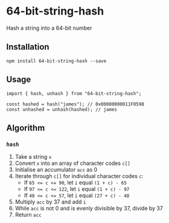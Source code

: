 # 64-bit-string-hash

Hash a string into a 64-bit number

## Installation

```
npm install 64-bit-string-hash --save
```

## Usage

```
import { hash, unhash } from "64-bit-string-hash";

const hashed = hash("james"); // 0x00000000011F0598
const unhashed = unhash(hashed); // james
```

## Algorithm

### `hash`

1. Take a string `x`
2. Convert `x` into an array of character codes `c[]`
3. Initialise an accumulator `acc` as 0
4. Iterate through `c[]` for individual character codes `c`:
    - If `65 <= c <= 90`, let `i` equal `(1 + c) - 65`
    - If `97 <= c <= 122`, let `i` equal `(1 + c) - 97`
    - If `48 <= c <= 57`, let `i` equal `(27 + c) - 48`
5. Multiply `acc` by 37 and add `i`
6. While `acc` is not 0 and is evenly divisible by 37, divide by 37
7. Return `acc`
